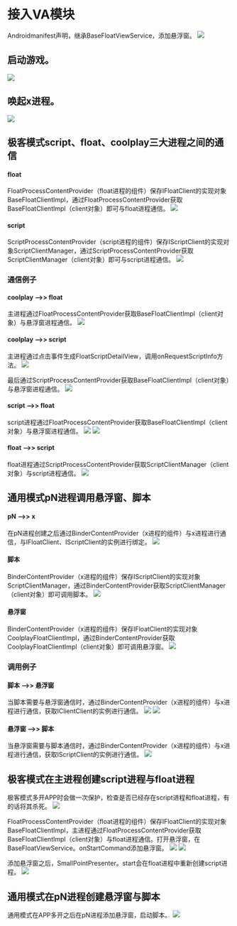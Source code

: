 # 接入VA模块
Androidmanifest声明，继承BaseFloatViewService，添加悬浮窗。
![](http://p66upaccy.bkt.clouddn.com/15325721450435.jpg)

## 启动游戏。
![](http://p66upaccy.bkt.clouddn.com/15325903454253.jpg)

## 唤起x进程。
![](http://p66upaccy.bkt.clouddn.com/15325935367789.jpg)

## 极客模式script、float、coolplay三大进程之间的通信

#### float
FloatProcessContentProvider（float进程的组件）保存IFloatClient的实现对象BaseFloatClientImpl，通过FloatProcessContentProvider获取BaseFloatClientImpl（client对象）即可与float进程通信。
![](http://p66upaccy.bkt.clouddn.com/15326574189509.jpg)

#### script
ScriptProcessContentProvider（script进程的组件）保存IScriptClient的实现对象ScriptClientManager，通过ScriptProcessContentProvider获取ScriptClientManager（client对象）即可与script进程通信。
![](http://p66upaccy.bkt.clouddn.com/15326622226791.jpg)

### 通信例子

#### coolplay -->> float
主进程通过FloatProcessContentProvider获取BaseFloatClientImpl（client对象）与悬浮窗进程通信。
![](http://p66upaccy.bkt.clouddn.com/15326629966238.jpg)

#### coolplay -->> script
主进程通过点击事件生成FloatScriptDetailView，调用onRequestScriptInfo方法。
![](http://p66upaccy.bkt.clouddn.com/15326640723837.jpg)

最后通过ScriptProcessContentProvider获取BaseFloatClientImpl（client对象）与悬浮窗进程通信。
![](http://p66upaccy.bkt.clouddn.com/15326639795513.jpg)


#### script -->> float
script进程通过FloatProcessContentProvider获取BaseFloatClientImpl（client对象）与悬浮窗进程通信。
![](http://p66upaccy.bkt.clouddn.com/15326632038526.jpg)
![](http://p66upaccy.bkt.clouddn.com/15326632123917.jpg)

#### float -->> script
float进程通过ScriptProcessContentProvider获取ScriptClientManager（client对象）与script进程通信。
![](http://p66upaccy.bkt.clouddn.com/15326627762620.jpg)

## 通用模式pN进程调用悬浮窗、脚本

#### pN -->> x
在pN进程创建之后通过BinderContentProvider（x进程的组件）与x进程进行通信，与IFloatClient、IScriptClient的实例进行绑定。
![](http://p66upaccy.bkt.clouddn.com/15326569557532.jpg)

#### 脚本
BinderContentProvider（x进程的组件）保存IScriptClient的实现对象ScriptClientManager，通过BinderContentProvider获取ScriptClientManager（client对象）即可调用脚本。
![](http://p66upaccy.bkt.clouddn.com/15326643095020.jpg)

#### 悬浮窗
BinderContentProvider（x进程的组件）保存IFloatClient的实现对象CoolplayFloatClientImpl，通过BinderContentProvider获取CoolplayFloatClientImpl（client对象）即可调用悬浮窗。
![](http://p66upaccy.bkt.clouddn.com/15326646055267.jpg)

### 调用例子

#### 脚本 -->> 悬浮窗
当脚本需要与悬浮窗通信时，通过BinderContentProvider（x进程的组件）与x进程进行通信，获取IClientClient的实例进行通信。
![](http://p66upaccy.bkt.clouddn.com/15326632038526.jpg)
![](http://p66upaccy.bkt.clouddn.com/15326632123917.jpg)

#### 悬浮窗 -->> 脚本
当悬浮窗需要与脚本通信时，通过BinderContentProvider（x进程的组件）与x进程进行通信，获取IScriptClient的实例进行通信。
![](http://p66upaccy.bkt.clouddn.com/15326627762620.jpg)


## 极客模式在主进程创建script进程与float进程

极客模式多开APP时会做一次保护，检查是否已经存在script进程和float进程，有的话将其杀死。
![](http://p66upaccy.bkt.clouddn.com/15326033268780.jpg)

FloatProcessContentProvider（float进程的组件）保存IFloatClient的实现对象BaseFloatClientImpl，主进程通过FloatProcessContentProvider获取BaseFloatClientImpl（client对象）与float进程通信。打开悬浮窗，在BaseFloatViewService。onStartCommand添加悬浮窗。
![](http://p66upaccy.bkt.clouddn.com/15325948284402.jpg)
![](http://p66upaccy.bkt.clouddn.com/15325952891460.jpg)

添加悬浮窗之后，SmallPointPresenter。start会在float进程中重新创建script进程。
![](http://p66upaccy.bkt.clouddn.com/15326032659589.jpg)

## 通用模式在pN进程创建悬浮窗与脚本

通用模式在APP多开之后在pN进程添加悬浮窗，启动脚本。
![](http://p66upaccy.bkt.clouddn.com/15325978665457.jpg)
